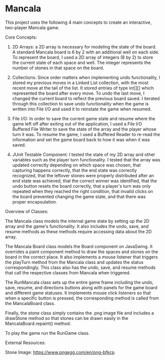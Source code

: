 # Mancala

This project uses the following 4 main concepts to create an interactive, two-player Mancala game. 

Core Concepts: 
1. 2D Arrays: a 2D array is necessary for modeling the state of the board.
A standard Mancala board is 6 by 2 with an additional well on each side.
To represent the board, I used a 2D array of integers (8 by 2) to store the current state of each
space and well. The integer represents the number of stones in that space on the board.

2. Collections: Since order matters when implementing undo functionality, I stored my previous moves in a
Linked List collection, with the most recent move at the tail of the list. It stored entries of type int[][] which
represented the board after every move. To undo the last move, I changed the current board to reflect the previous
board saved. I iterated through this collection to save undo functionality when the game is written into File I/O
and used it to reinstate the game when resumed.

3. File I/O: In order to save the current game state and resume where the game left off after exiting out of
the application, I used a File I/O Buffered File Writer to save the state of the array and the player whose turn it was.
To resume the game, I used a Buffered Reader to re-read the information and set the game board back to how it was
when it was saved.

4. JUnit Testable Component: I tested the state of my 2D array and other variables such as the player turn
functionality. I tested that the array was updated correctly depending on which space was chosen,
that capturing happens correctly, that the end state was correctly recognized, that the leftover stones were properly
distributed after an end state was achieved, that the correct winner was identified, that the undo button resets the
board correctly, that a player's turn was only repeated when they reached the right condition, that invalid clicks on
the board prevented changing the game state, and that there was proper encapsulation.

Overview of Classes: 

The Mancala class models the internal game state by setting up the 2D array and the game's functionality. It also
includes the undo, save, and resume methods as these methods require accessing data about the 2D array.

The Mancala Board class models the Board component on JavaSwing. It overrides a paint component method to draw the spaces
and stones on the board in the correct place. It also implements a mouse listener that triggers the playTurn method
from the Mancala class and updates the status correspondingly. This class also has the undo, save, and resume methods
that call the respective classes from Mancala when triggered.

The RunMancala class sets up the entire game frame including the undo, save, resume, and directions buttons along
with panels for the game board and different game statuses. It implements mouse click listeners so that when a
specific button is pressed, the corresponding method is called from the MancalaBoard class.

Finally, the stone class simply contains the .png image file and includes a drawStone method so that stones can be
drawn easily in the MancalaBoard.repaint() method.

To play the game run the RunGame class. 

External Resources:

Stone Image: https://www.pngegg.com/en/png-bfkcp
